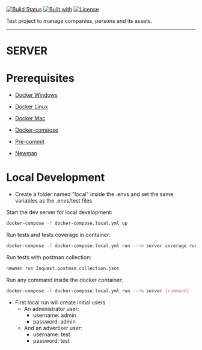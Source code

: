 [![Build Status](https://travis-ci.com/lucasOlivio/inquest.svg?branch=master)](https://travis-ci.com/github/lucasOlivio/inquest)
[![Built with](https://img.shields.io/badge/Built_with-Cookiecutter_Django_Rest-F7B633.svg)](https://github.com/agconti/cookiecutter-django-rest)
[![License](https://img.shields.io/npm/l/react-native-smart-badge.svg)](https://github.com/lucasOlivio/inquest/blob/master/LICENSE)

Test project to manage companies, persons and its assets.

------------------------------------------------------------------------------------------------------------------------
# SERVER

# Prerequisites

- [Docker Windows](https://docs.docker.com/docker-for-windows/install/)
- [Docker Linux](https://docs.docker.com/engine/install/)
- [Docker Mac](https://docs.docker.com/docker-for-mac/install/)

- [Docker-compose](https://docs.docker.com/compose/install/)

- [Pre-commit](https://pre-commit.com/#install)

- [Newman](https://www.npmjs.com/package/newman)

# Local Development

- Create a folder named "local" inside the .envs and set the same variables as the .envs/test files

Start the dev server for local development:
```bash
docker-compose -f docker-compose.local.yml up
```

Run tests and tests coverage in container:

```bash
docker-compose -f docker-compose.local.yml run --rm server coverage run -m pytest
```

Run tests with postman collection:

```bash
newman run Inquest.postman_collection.json
```

Run any command inside the docker container:

```bash
docker-compose -f docker-compose.local.yml run --rm server [command]
```

- First local run will create initial users
    - An administrator user:
        - username: admin
        - password: admin
    - And an advertiser user:
        - username: test
        - password: test

